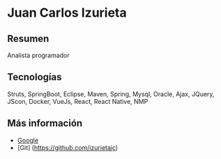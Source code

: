 # Juan Carlos Izurieta

## Resumen

Analista programador

## Tecnologías

Struts, SpringBoot, Eclipse, Maven, Spring, Mysql, Oracle, Ajax, JQuery, JScon, Docker, VueJs, React, React Native, NMP

## Más información

* [Google](izurietajc@gmail.com)
* [Git] (https://github.com/izurietajc)